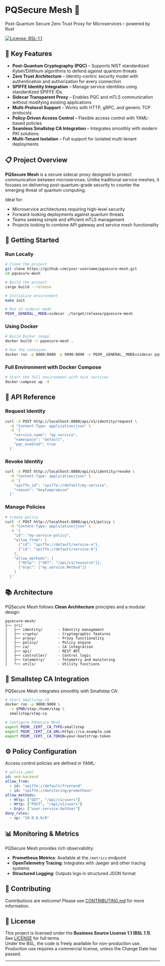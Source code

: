 # PQSecure Mesh 🦀

Post-Quantum Secure Zero Trust Proxy for Microservices – powered by Rust

[![License: BSL-1.1](https://img.shields.io/badge/license-BSL--1.1-blue)](LICENSE)

## 🔐 Key Features

- **Post-Quantum Cryptography (PQC)** – Supports NIST standardized Kyber/Dilithium algorithms to defend against quantum threats
- **Zero Trust Architecture** – Identity-centric security model with authentication and authorization for every connection
- **SPIFFE Identity Integration** – Manage service identities using standardized SPIFFE IDs
- **Sidecar Transparent Proxy** – Enables PQC and mTLS communication without modifying existing applications
- **Multi-Protocol Support** – Works with HTTP, gRPC, and generic TCP protocols
- **Policy-Driven Access Control** – Flexible access control with YAML-based policies
- **Seamless Smallstep CA Integration** – Integrates smoothly with modern PKI solutions
- **Multi-Tenant Isolation** – Full support for isolated multi-tenant deployments

## 📋 Project Overview

**PQSecure Mesh** is a secure sidecar proxy designed to protect communication between microservices. Unlike traditional service meshes, it focuses on delivering post-quantum-grade security to counter the emerging threat of quantum computing.

Ideal for:
- Microservice architectures requiring high-level security
- Forward-looking deployments against quantum threats
- Teams seeking simple and efficient mTLS management
- Projects looking to combine API gateway and service mesh functionality

## 🚀 Getting Started

### Run Locally

```bash
# Clone the project
git clone https://github.com/your-username/pqsecure-mesh.git
cd pqsecure-mesh

# Build the project
cargo build --release

# Initialize environment
make init

# Run in sidecar mode
PQSM__GENERAL__MODE=sidecar ./target/release/pqsecure-mesh
```

### Using Docker

```bash
# Build Docker image
docker build -t pqsecure-mesh .

# Run the container
docker run -p 8080:8080 -p 9090:9090 -e PQSM__GENERAL__MODE=sidecar pqsecure-mesh
```

### Full Environment with Docker Compose

```bash
# Start the full environment with test services
docker-compose up -d
```

## 📝 API Reference

### Request Identity

```bash
curl -X POST http://localhost:8080/api/v1/identity/request \
  -H "Content-Type: application/json" \
  -d '{
    "service_name": "my-service",
    "namespace": "default",
    "pqc_enabled": true
  }'
```

### Revoke Identity

```bash
curl -X POST http://localhost:8080/api/v1/identity/revoke \
  -H "Content-Type: application/json" \
  -d '{
    "spiffe_id": "spiffe://default/my-service",
    "reason": "keyCompromise"
  }'
```

### Manage Policies

```bash
# Create policy
curl -X POST http://localhost:8080/api/v1/policy \
  -H "Content-Type: application/json" \
  -d '{
    "id": "my-service-policy",
    "allow_from": [
      {"id": "spiffe://default/service-a"},
      {"id": "spiffe://default/service-b"}
    ],
    "allow_methods": [
      {"Http": ["GET", "/api/v1/resource"]},
      {"Grpc": ["my.service.Method"]}
    ]
  }'
```

## 📚 Architecture

PQSecure Mesh follows **Clean Architecture** principles and a modular design:

```
pqsecure-mesh/
├── src/
│   ├── identity/       - Identity management
│   ├── crypto/         - Cryptographic features
│   ├── proxy/          - Proxy functionality
│   ├── policy/         - Policy engine
│   ├── ca/             - CA integration
│   ├── api/            - REST API
│   ├── controller/     - Control logic
│   ├── telemetry/      - Telemetry and monitoring
│   └── utils/          - Utility functions
```

## 🔗 Smallstep CA Integration

PQSecure Mesh integrates smoothly with Smallstep CA:

```bash
# Start Smallstep CA
docker run -p 9000:9000 \
  -v $PWD/step:/home/step \
  smallstep/step-ca

# Configure PQSecure Mesh
export PQSM__CERT__CA_TYPE=smallstep
export PQSM__CERT__CA_URL=https://ca.example.com
export PQSM__CERT__CA_TOKEN=your-bootstrap-token
```

## ⚙️ Policy Configuration

Access control policies are defined in YAML:

```yaml
# policy.yaml
id: web-backend
allow_from:
  - id: "spiffe://default/frontend"
  - id: "spiffe://monitoring/prometheus"
allow_methods:
  - Http: ["GET", "/api/v1/users"]
  - Http: ["POST", "/api/v1/users"]
  - Grpc: ["user.service.GetUser"]
deny_rules:
  - ip: "10.0.0.0/8"
```

## 📊 Monitoring & Metrics

PQSecure Mesh provides rich observability:

- **Prometheus Metrics**: Available at the `/metrics` endpoint
- **OpenTelemetry Tracing**: Integrates with Jaeger and other tracing systems
- **Structured Logging**: Outputs logs in structured JSON format

## 👥 Contributing

Contributions are welcome! Please see [CONTRIBUTING.md](CONTRIBUTING.md) for more information.

## 📜 License

This project is licensed under the **Business Source License 1.1 (BSL 1.1)**. See [LICENSE](LICENSE) for full terms.  
Under the BSL, the code is freely available for non-production use. Production use requires a commercial license, unless the Change Date has passed.

---